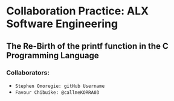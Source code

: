 # Collaboration Practice: ALX Software Engineering
## The Re-Birth of the printf function in the C Programming Language

### Collaborators:
- `Stephen Omoregie: gitHub Username`
- `Favour Chibuike: @callmeKORRA03`
